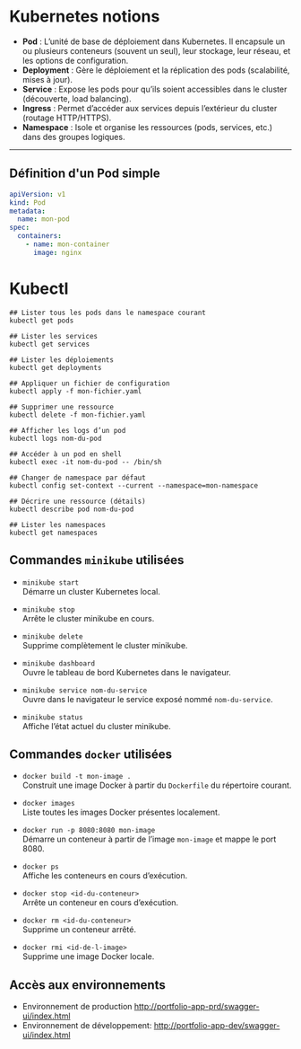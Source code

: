 # Kubernetes notions

- **Pod** : L’unité de base de déploiement dans Kubernetes. Il encapsule un ou plusieurs conteneurs (souvent un seul), leur stockage, leur réseau, et les options de configuration.
- **Deployment** : Gère le déploiement et la réplication des pods (scalabilité, mises à jour).
- **Service** : Expose les pods pour qu’ils soient accessibles dans le cluster (découverte, load balancing).
- **Ingress** : Permet d’accéder aux services depuis l’extérieur du cluster (routage HTTP/HTTPS).
- **Namespace** : Isole et organise les ressources (pods, services, etc.) dans des groupes logiques.

---

## Définition d'un Pod simple

```yaml
apiVersion: v1
kind: Pod
metadata:
  name: mon-pod
spec:
  containers:
    - name: mon-container
      image: nginx
```
# Kubectl
```
## Lister tous les pods dans le namespace courant
kubectl get pods

## Lister les services
kubectl get services

## Lister les déploiements
kubectl get deployments

## Appliquer un fichier de configuration
kubectl apply -f mon-fichier.yaml

## Supprimer une ressource
kubectl delete -f mon-fichier.yaml

## Afficher les logs d’un pod
kubectl logs nom-du-pod

## Accéder à un pod en shell
kubectl exec -it nom-du-pod -- /bin/sh

## Changer de namespace par défaut
kubectl config set-context --current --namespace=mon-namespace

## Décrire une ressource (détails)
kubectl describe pod nom-du-pod

## Lister les namespaces
kubectl get namespaces
```

## Commandes `minikube` utilisées

- `minikube start`  
  Démarre un cluster Kubernetes local.

- `minikube stop`  
  Arrête le cluster minikube en cours.

- `minikube delete`  
  Supprime complètement le cluster minikube.

- `minikube dashboard`  
  Ouvre le tableau de bord Kubernetes dans le navigateur.

- `minikube service nom-du-service`  
  Ouvre dans le navigateur le service exposé nommé `nom-du-service`.

- `minikube status`  
  Affiche l’état actuel du cluster minikube.

## Commandes `docker` utilisées

- `docker build -t mon-image .`  
  Construit une image Docker à partir du `Dockerfile` du répertoire courant.

- `docker images`  
  Liste toutes les images Docker présentes localement.

- `docker run -p 8080:8080 mon-image`  
  Démarre un conteneur à partir de l’image `mon-image` et mappe le port 8080.

- `docker ps`  
  Affiche les conteneurs en cours d’exécution.

- `docker stop <id-du-conteneur>`  
  Arrête un conteneur en cours d’exécution.

- `docker rm <id-du-conteneur>`  
  Supprime un conteneur arrêté.

- `docker rmi <id-de-l-image>`  
  Supprime une image Docker locale.
## Accès aux environnements

- Environnement de production [http://portfolio-app-prd/swagger-ui/index.html](http://portfolio-app-prd/swagger-ui/index.html)
- Environnement de développement: [http://portfolio-app-dev/swagger-ui/index.html](http://portfolio-app-dev/swagger-ui/index.html)